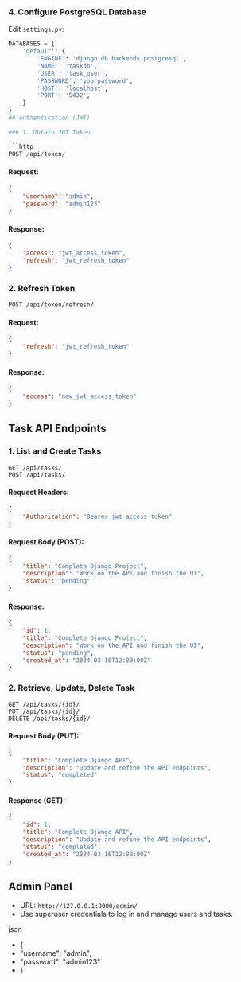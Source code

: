

### 4. Configure PostgreSQL Database

Edit `settings.py`:

```python
DATABASES = {
    'default': {
        'ENGINE': 'django.db.backends.postgresql',
        'NAME': 'taskdb',
        'USER': 'task_user',
        'PASSWORD': 'yourpassword',
        'HOST': 'localhost',
        'PORT': '5432',
    }
}
## Authentication (JWT)

### 1. Obtain JWT Token

```http
POST /api/token/
```

#### Request:

```json
{
    "username": "admin",
    "password": "admin123"
}
```

#### Response:

```json
{
    "access": "jwt_access_token",
    "refresh": "jwt_refresh_token"
}
```

### 2. Refresh Token

```http
POST /api/token/refresh/
```

#### Request:

```json
{
    "refresh": "jwt_refresh_token"
}
```

#### Response:

```json
{
    "access": "new_jwt_access_token"
}
```

## Task API Endpoints

### 1. List and Create Tasks

```http
GET /api/tasks/
POST /api/tasks/
```

#### Request Headers:

```json
{
    "Authorization": "Bearer jwt_access_token"
}
```

#### Request Body (POST):

```json
{
    "title": "Complete Django Project",
    "description": "Work on the API and finish the UI",
    "status": "pending"
}
```

#### Response:

```json
{
    "id": 1,
    "title": "Complete Django Project",
    "description": "Work on the API and finish the UI",
    "status": "pending",
    "created_at": "2024-03-16T12:00:00Z"
}
```

### 2. Retrieve, Update, Delete Task

```http
GET /api/tasks/{id}/
PUT /api/tasks/{id}/
DELETE /api/tasks/{id}/
```

#### Request Body (PUT):

```json
{
    "title": "Complete Django API",
    "description": "Update and refine the API endpoints",
    "status": "completed"
}
```

#### Response (GET):

```json
{
    "id": 1,
    "title": "Complete Django API",
    "description": "Update and refine the API endpoints",
    "status": "completed",
    "created_at": "2024-03-16T12:00:00Z"
}
```

## Admin Panel

- URL: `http://127.0.0.1:8000/admin/`
- Use superuser credentials to log in and manage users and tasks.

json
- {
- "username": "admin",
-  "password": "admin123"
- }
